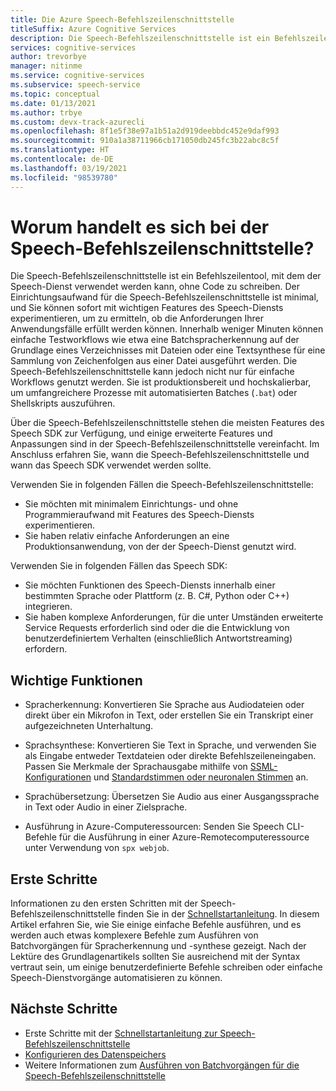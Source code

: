 ```yaml
---
title: Die Azure Speech-Befehlszeilenschnittstelle
titleSuffix: Azure Cognitive Services
description: Die Speech-Befehlszeilenschnittstelle ist ein Befehlszeilentool, mit dem der Speech-Dienst verwendet werden kann, ohne Code zu schreiben. Der Einrichtungsaufwand für die Speech-Befehlszeilenschnittstelle ist minimal, und Sie können sofort mit wichtigen Features des Speech-Diensts experimentieren, um zu ermitteln, ob die Anforderungen Ihrer Anwendungsfälle erfüllt werden können.
services: cognitive-services
author: trevorbye
manager: nitinme
ms.service: cognitive-services
ms.subservice: speech-service
ms.topic: conceptual
ms.date: 01/13/2021
ms.author: trbye
ms.custom: devx-track-azurecli
ms.openlocfilehash: 8f1e5f38e97a1b51a2d919deebbdc452e9daf993
ms.sourcegitcommit: 910a1a38711966cb171050db245fc3b22abc8c5f
ms.translationtype: HT
ms.contentlocale: de-DE
ms.lasthandoff: 03/19/2021
ms.locfileid: "98539780"
---
```

# <a name="what-is-the-speech-cli"></a>Worum handelt es sich bei der Speech-Befehlszeilenschnittstelle?

Die Speech-Befehlszeilenschnittstelle ist ein Befehlszeilentool, mit dem der Speech-Dienst verwendet werden kann, ohne Code zu schreiben. Der Einrichtungsaufwand für die Speech-Befehlszeilenschnittstelle ist minimal, und Sie können sofort mit wichtigen Features des Speech-Diensts experimentieren, um zu ermitteln, ob die Anforderungen Ihrer Anwendungsfälle erfüllt werden können. Innerhalb weniger Minuten können einfache Testworkflows wie etwa eine Batchspracherkennung auf der Grundlage eines Verzeichnisses mit Dateien oder eine Textsynthese für eine Sammlung von Zeichenfolgen aus einer Datei ausgeführt werden. Die Speech-Befehlszeilenschnittstelle kann jedoch nicht nur für einfache Workflows genutzt werden. Sie ist produktionsbereit und hochskalierbar, um umfangreichere Prozesse mit automatisierten Batches (`.bat`) oder Shellskripts auszuführen.

Über die Speech-Befehlszeilenschnittstelle stehen die meisten Features des Speech SDK zur Verfügung, und einige erweiterte Features und Anpassungen sind in der Speech-Befehlszeilenschnittstelle vereinfacht. Im Anschluss erfahren Sie, wann die Speech-Befehlszeilenschnittstelle und wann das Speech SDK verwendet werden sollte.

Verwenden Sie in folgenden Fällen die Speech-Befehlszeilenschnittstelle:
* Sie möchten mit minimalem Einrichtungs- und ohne Programmieraufwand mit Features des Speech-Diensts experimentieren.
* Sie haben relativ einfache Anforderungen an eine Produktionsanwendung, von der der Speech-Dienst genutzt wird.

Verwenden Sie in folgenden Fällen das Speech SDK:
* Sie möchten Funktionen des Speech-Diensts innerhalb einer bestimmten Sprache oder Plattform (z. B. C#, Python oder C++) integrieren.
* Sie haben komplexe Anforderungen, für die unter Umständen erweiterte Service Requests erforderlich sind oder die die Entwicklung von benutzerdefiniertem Verhalten (einschließlich Antwortstreaming) erfordern.

## <a name="core-features"></a>Wichtige Funktionen

* Spracherkennung: Konvertieren Sie Sprache aus Audiodateien oder direkt über ein Mikrofon in Text, oder erstellen Sie ein Transkript einer aufgezeichneten Unterhaltung.

* Sprachsynthese: Konvertieren Sie Text in Sprache, und verwenden Sie als Eingabe entweder Textdateien oder direkte Befehlszeileneingaben. Passen Sie Merkmale der Sprachausgabe mithilfe von [SSML-Konfigurationen](speech-synthesis-markup.md) und [Standardstimmen oder neuronalen Stimmen](speech-synthesis-markup.md#standard-neural-and-custom-voices) an.

* Sprachübersetzung: Übersetzen Sie Audio aus einer Ausgangssprache in Text oder Audio in einer Zielsprache.

* Ausführung in Azure-Computeressourcen: Senden Sie Speech CLI-Befehle für die Ausführung in einer Azure-Remotecomputeressource unter Verwendung von `spx webjob`.

## <a name="get-started"></a>Erste Schritte

Informationen zu den ersten Schritten mit der Speech-Befehlszeilenschnittstelle finden Sie in der [Schnellstartanleitung](spx-basics.md). In diesem Artikel erfahren Sie, wie Sie einige einfache Befehle ausführen, und es werden auch etwas komplexere Befehle zum Ausführen von Batchvorgängen für Spracherkennung und -synthese gezeigt. Nach der Lektüre des Grundlagenartikels sollten Sie ausreichend mit der Syntax vertraut sein, um einige benutzerdefinierte Befehle schreiben oder einfache Speech-Dienstvorgänge automatisieren zu können.

## <a name="next-steps"></a>Nächste Schritte

- Erste Schritte mit der [Schnellstartanleitung zur Speech-Befehlszeilenschnittstelle](spx-basics.md)
- [Konfigurieren des Datenspeichers](./spx-data-store-configuration.md)
- Weitere Informationen zum [Ausführen von Batchvorgängen für die Speech-Befehlszeilenschnittstelle](./spx-batch-operations.md)

